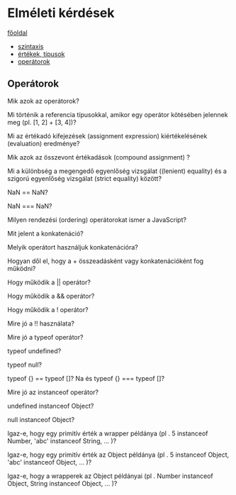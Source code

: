 # Elméleti kérdések

[főoldal](../..)

- [szintaxis](../syntax)
- [értékek, típusok](../values)
- [operátorok](../operators)

## Operátorok

Mik azok az operátorok? 

Mi történik a referencia típusokkal, amikor egy operátor kötésében jelennek meg (pl. [1, 2] + [3, 4])?

Mi az értékadó kifejezések (assignment expression) kiértékelésének (evaluation) eredménye?

Mik azok az összevont értékadások (compound assignment) ?

Mi a különbség a megengedő egyenlőség vizsgálat ((lenient) equality) és a szigorú egyenlőség vizsgálat (strict equality) között?

NaN == NaN? 

NaN === NaN?

Milyen rendezési (ordering) operátorokat ismer a JavaScript?

Mit jelent a konkatenáció?

Melyik operátort használjuk konkatenációra?

Hogyan dől el, hogy a + összeadásként vagy konkatenációként fog működni? 

Hogy működik a || operátor?

Hogy működik a && operátor?

Hogy működik a ! operátor?

Mire jó a !! használata?

Mire jó a typeof operátor?

typeof undefined?

typeof null?

typeof {} == typeof []? Na és typeof {} === typeof []?

Mire jó az instanceof operátor?

undefined instanceof Object?

null instanceof Object?

Igaz-e, hogy egy primitív érték a wrapper példánya (pl . 5 instanceof Number, 'abc' instanceof String, ... )?

Igaz-e, hogy egy primitív érték az Object példánya (pl . 5 instanceof Object, 'abc' instanceof Object, ... )?

Igaz-e, hogy a wrapperek az Object példányai (pl . Number instanceof Object, String instanceof Object, ... )?


